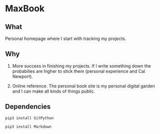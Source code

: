 # MaxBook

## What 

Personal homepage where I start with tracking my projects.

## Why

1. More success in finishing my projects. If I write something down the probabilies are higher to stick them (personal experience and Cal Newport).

2. Online reference. The personal book site is my personal digital garden and I can make all kinds of things public.

## Dependencies

`pip3 install GitPython`

`pip3 install Markdown`